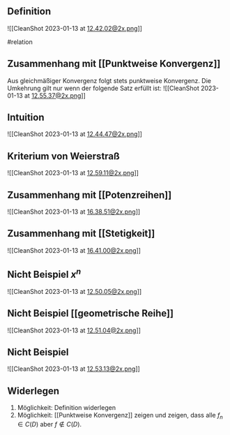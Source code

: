 ## Definition

![[CleanShot 2023-01-13 at 12.42.02@2x.png]]

#relation

## Zusammenhang mit [[Punktweise Konvergenz]]

Aus gleichmäßiger Konvergenz folgt stets punktweise Konvergenz. Die Umkehrung gilt nur wenn der folgende Satz erfüllt ist:
![[CleanShot 2023-01-13 at 12.55.37@2x.png]]

## Intuition

![[CleanShot 2023-01-13 at 12.44.47@2x.png]]

## Kriterium von Weierstraß

![[CleanShot 2023-01-13 at 12.59.11@2x.png]]

## Zusammenhang mit [[Potenzreihen]]

![[CleanShot 2023-01-13 at 16.38.51@2x.png]]

## Zusammenhang mit [[Stetigkeit]]

![[CleanShot 2023-01-13 at 16.41.00@2x.png]]

## Nicht Beispiel $x^n$

![[CleanShot 2023-01-13 at 12.50.05@2x.png]]

## Nicht Beispiel [[geometrische Reihe]]

![[CleanShot 2023-01-13 at 12.51.04@2x.png]]

## Nicht Beispiel

![[CleanShot 2023-01-13 at 12.53.13@2x.png]]

## Widerlegen

1. Möglichkeit: Definition widerlegen
2. Möglichkeit: [[Punktweise Konvergenz]] zeigen und zeigen, dass alle $f_n \in C(D)$ aber $f \notin C(D)$.
